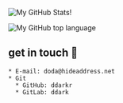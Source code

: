 ![My GitHub Stats!](https://github-readme-stats.vercel.app/api?username=ddarkr&count_private=true)

![My GitHub top language](https://github-readme-stats.vercel.app/api/top-langs/?username=ddarkr)

## get in touch 🤝

```
* E-mail: doda@hideaddress.net
* Git
  * GitHub: ddarkr
  * GitLab: ddark
```

